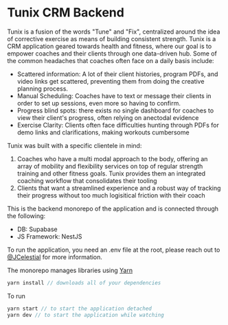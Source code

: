 # Tunix CRM Backend

Tunix is a fusion of the words "Tune" and "Fix", centralized around the idea of corrective exercise as means of building consistent strength. Tunix is a CRM application geared towards health and fitness, where our goal is to empower coaches and their clients through one data-driven hub. Some of the common headaches that coaches often face on a daily basis include:
- Scattered information: A lot of their client histories, program PDFs, and video links get scattered, preventing them from doing the creative planning process.
- Manual Scheduling: Coaches have to text or message their clients in order to set up sessions, even more so having to confirm.
- Progress blind spots: there exists no single dashboard for coaches to view their client's progress, often relying on anectodal evidence
- Exercise Clarity: Clients often face difficulties hunting through PDFs for demo links and clarifications, making workouts cumbersome

Tunix was built with a specific clientele in mind:

1. Coaches who have a multi modal approach to the body, offering an array of mobility and flexibility services on top of regular strength training and other fitness goals. Tunix provides them an integrated coaching workflow that consolidates their tooling
2. Clients that want a streamlined experience and a robust way of tracking their progress without too much logisitical friction with their coach


This is the backend monorepo of the application and is connected through the following:
- DB: Supabase
- JS Framework: NestJS

To run the application, you need an .env file at the root, please reach out to [@JCelestial](https://github.com/JCelestial) for more information.

The monorepo manages libraries using [Yarn](https://yarnpkg.com/)

```js
yarn install // downloads all of your dependencies
```

To run
```js
yarn start // to start the application detached
yarn dev // to start the application while watching
```